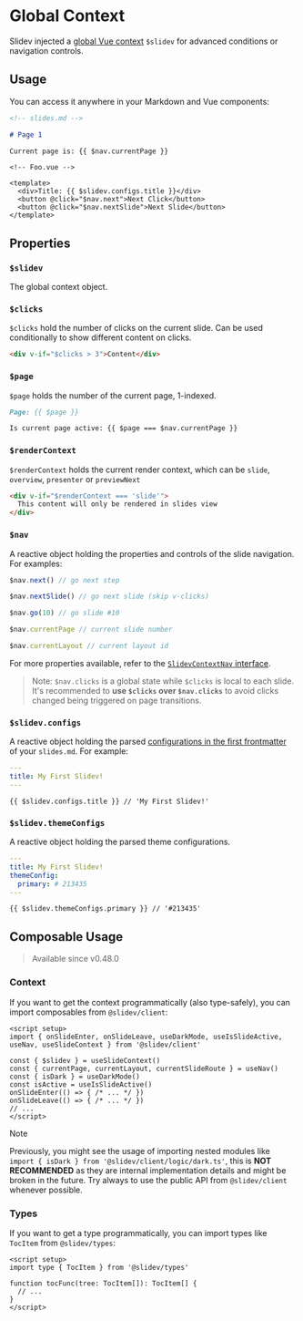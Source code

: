 # Global Context

Slidev injected a [global Vue context](https://v3.vuejs.org/api/application-config.html#globalproperties) `$slidev` for advanced conditions or navigation controls.

## Usage

You can access it anywhere in your Markdown and Vue components:

```md
<!-- slides.md -->

# Page 1

Current page is: {{ $nav.currentPage }}
```

```vue
<!-- Foo.vue -->

<template>
  <div>Title: {{ $slidev.configs.title }}</div>
  <button @click="$nav.next">Next Click</button>
  <button @click="$nav.nextSlide">Next Slide</button>
</template>
```

## Properties

### `$slidev`

The global context object.

### `$clicks`

`$clicks` hold the number of clicks on the current slide. Can be used conditionally to show different content on clicks.

```html
<div v-if="$clicks > 3">Content</div>
```

### `$page`

`$page` holds the number of the current page, 1-indexed.

```md
Page: {{ $page }}

Is current page active: {{ $page === $nav.currentPage }}
```

### `$renderContext`

`$renderContext` holds the current render context, which can be `slide`, `overview`, `presenter` or `previewNext`

```md
<div v-if="$renderContext === 'slide'">
  This content will only be rendered in slides view
</div>
```

### `$nav`

A reactive object holding the properties and controls of the slide navigation. For examples:

```js
$nav.next() // go next step

$nav.nextSlide() // go next slide (skip v-clicks)

$nav.go(10) // go slide #10
```

```js
$nav.currentPage // current slide number

$nav.currentLayout // current layout id
```

For more properties available, refer to the [`SlidevContextNav` interface](https://github.com/slidevjs/slidev/blob/main/packages/client/composables/useNav.ts).

> Note: `$nav.clicks` is a global state while `$clicks` is local to each slide. It's recommended to **use `$clicks` over `$nav.clicks`** to avoid clicks changed being triggered on page transitions.

### `$slidev.configs`

A reactive object holding the parsed [configurations in the first frontmatter](/custom/#frontmatter-configures) of your `slides.md`. For example:

```yaml
---
title: My First Slidev!
---
```

```
{{ $slidev.configs.title }} // 'My First Slidev!'
```

### `$slidev.themeConfigs`

A reactive object holding the parsed theme configurations.

```yaml
---
title: My First Slidev!
themeConfig:
  primary: # 213435
---
```

```
{{ $slidev.themeConfigs.primary }} // '#213435'
```

## Composable Usage

> Available since v0.48.0

### Context

If you want to get the context programmatically (also type-safely), you can import composables from `@slidev/client`:

```vue
<script setup>
import { onSlideEnter, onSlideLeave, useDarkMode, useIsSlideActive, useNav, useSlideContext } from '@slidev/client'

const { $slidev } = useSlideContext()
const { currentPage, currentLayout, currentSlideRoute } = useNav()
const { isDark } = useDarkMode()
const isActive = useIsSlideActive()
onSlideEnter(() => { /* ... */ })
onSlideLeave(() => { /* ... */ })
// ...
</script>
```

> [!NOTE]
> Previously, you might see the usage of importing nested modules like `import { isDark } from '@slidev/client/logic/dark.ts'`, this is **NOT RECOMMENDED** as they are internal implementation details and might be broken in the future. Try always to use the public API from `@slidev/client` whenever possible.

### Types

If you want to get a type programmatically, you can import types like `TocItem` from `@slidev/types`:

```vue
<script setup>
import type { TocItem } from '@slidev/types'

function tocFunc(tree: TocItem[]): TocItem[] {
  // ...
}
</script>
```
